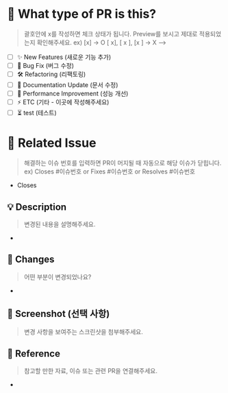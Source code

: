 # 🚀 What type of PR is this?

> 괄호안에 x를 작성하면 체크 상태가 됩니다. Preview를 보시고 제대로 적용되었는지 확인해주세요.
> ex) [x] -> O [ x], [ x ], [x ] -> X -->

- [ ] ✨ New Features (새로운 기능 추가)
- [ ] 🐛 Bug Fix (버그 수정)
- [ ] 🛠️ Refactoring (리팩토링)
- [ ] 📝 Documentation Update (문서 수정)
- [ ] 🚀 Performance Improvement (성능 개선)
- [ ] ⚡ ETC (기타 - 이곳에 작성해주세요)
- [ ] ⏳ test (테스트)

# 🔗 Related Issue

> 해결하는 이슈 번호를 입력하면 PR이 머지될 때 자동으로 해당 이슈가 닫힙니다.
> ex) Closes #이슈번호 or Fixes #이슈번호 or Resolves #이슈번호

- Closes

## 💡 Description

> 변경된 내용을 설명해주세요.

-

## 📌 Changes

> 어떤 부분이 변경되었나요?

-

## 📸 Screenshot (선택 사항)

> 변경 사항을 보여주는 스크린샷을 첨부해주세요.

## 🔗 Reference

> 참고할 만한 자료, 이슈 또는 관련 PR을 연결해주세요.

-
